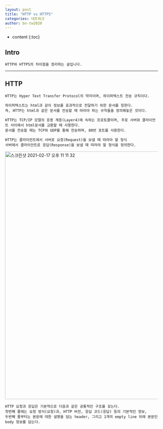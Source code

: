 ```yaml
---
layout: post
title: "HTTP vs HTTPS"
categories: 네트워크
author: bn-tw2020
---
```

* content
{:toc}

## Intro

```
HTTP와 HTTPS의 차이점을 정리하는 글입니다.
```




---

## HTTP

```
HTTP는 Hyper Text Transfer Protocol의 약자이며, 하이퍼텍스트 전송 규칙이다.

하이퍼텍스트는 html과 같이 정보를 효과적으로 전달하기 위한 문서를 칭한다.
즉, HTTP는 html과 같은 문서를 전송할 때 따라야 하는 규칙들을 정의해놓은 것이다.

HTTP는 TCP/IP 모델의 응용 계층(Layer4)에 속하는 프로토콜이며, 주로 서버와 클라이언트 사이에서 html문서를 교환할 때 사용한다.
문서를 전송할 때는 TCP와 UDP를 통해 전송하며, 80번 포트를 사용한다.

HTTP는 클라이언트에서 서버로 요청(Request)을 보낼 때 따라야 할 형식
서버에서 클라이언트로 응답(Response)을 보낼 때 따라야 할 형식을 정의한다.
```

<img width="814" alt="스크린샷 2021-02-17 오후 11 11 32" src="https://user-images.githubusercontent.com/66770613/108216144-7ac86d80-7175-11eb-9ae9-a8062134ec21.png">

```
HTTP 요청과 응답은 기본적으로 다음과 같은 공통적인 구조를 갖는다.
첫번째 줄에는 요청 방식(요청)과, HTTP 버전, 응답 코드(응답) 등의 기본적인 정보,
두번째 줄부터는 본문에 대한 설명을 담는 header, 그리고 1개의 empty line 뒤에 본문인 body 정보를 담는다.
```